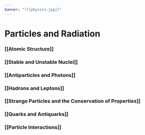 ```yaml
---
banner: "![[physics.jpg]]"
---
```

# Particles and Radiation

### [[Atomic Structure]]

### [[Stable and Unstable Nuclei]]

### [[Antiparticles and Photons]]

### [[Hadrons and Leptons]]

### [[Strange Particles and the Conservation of Properties]]

### [[Quarks and Antiquarks]]

### [[Particle Interactions]]
